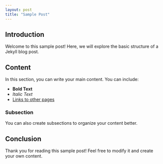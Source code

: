 ```yaml
---
layout: post
title: "Sample Post"
---
```


## Introduction

Welcome to this sample post! Here, we will explore the basic structure of a Jekyll blog post.

## Content

In this section, you can write your main content. You can include:

- **Bold Text**
- _Italic Text_
- [Links to other pages](https://example.com)

### Subsection

You can also create subsections to organize your content better.

## Conclusion

Thank you for reading this sample post! Feel free to modify it and create your own content.
